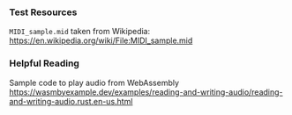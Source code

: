
### Test Resources

`MIDI_sample.mid` taken from Wikipedia:
https://en.wikipedia.org/wiki/File:MIDI_sample.mid

### Helpful Reading

Sample code to play audio from WebAssembly
https://wasmbyexample.dev/examples/reading-and-writing-audio/reading-and-writing-audio.rust.en-us.html

